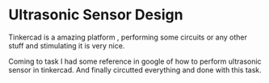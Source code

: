# Ultrasonic Sensor Design
  Tinkercad is a amazing platform , performing some circuits or any other stuff and stimulating it is very nice.
  
  Coming to task I had some reference in google of how to perform ultrasonic sensor in tinkercad. And finally circutted everything and done with this task.
  
